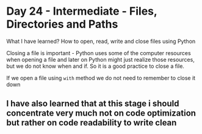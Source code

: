 # Day 24 - Intermediate - Files, Directories and Paths
What I have learned? 
How to open, read, write and close files using Python

Closing a file is important - Python uses some of the computer resources when opening a file and later on 
Python might just realize those resources, but we do not know when and if. So it is a good practice to close a file.

If we open a file using `with` method we do not need to remember to close it down

## I have also learned that at this stage i should concentrate very much not on code optimization but rather on code readability to write clean
